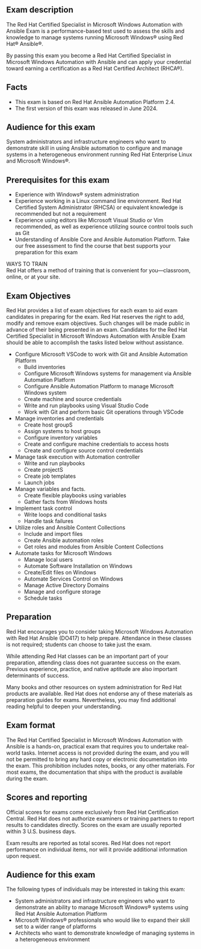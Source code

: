## Exam description
The Red Hat Certified Specialist in Microsoft Windows Automation with Ansible Exam is a performance-based test used to assess the skills and knowledge to manage systems running Microsoft Windows® using Red Hat® Ansible®.

By passing this exam you become a Red Hat Certified Specialist in Microsoft Windows Automation with Ansible and can apply your credential toward earning a certification as a Red Hat Certified Architect (RHCA®).

## Facts
  - This exam is based on Red Hat Ansible Automation Platform 2.4.
  - The first version of this exam was released in June 2024.

## Audience for this exam
System administrators and infrastructure engineers who want to demonstrate skill in using Ansible automation to configure and manage systems in a heterogeneous environment running Red Hat Enterprise Linux and Microsoft Windows®.

## Prerequisites for this exam

  - Experience with Windows® system administration
  - Experience working in a Linux command line environment.  Red Hat Certified System Administrator (RHCSA) or equivalent knowledge is recommended but not a requirement
  - Experience using editors like Microsoft Visual Studio or Vim recommended, as well as experience utilizing source control tools such as Git
  - Understanding of Ansible Core and Ansible Automation Platform.
Take our free assessment to find the course that best supports your preparation for this exam
 			
WAYS TO TRAIN 				
Red Hat offers a method of training that is convenient for you—classroom, online, or at your site. 				

## Exam Objectives 

Red Hat provides a list of exam objectives for each exam to aid exam candidates in preparing for the exam.  Red Hat reserves the right to add, modify and remove exam objectives.  Such changes will be made public in advance of their being presented in an exam.
Candidates for the Red Hat Certified Specialist in Microsoft Windows Automation with Ansible Exam  should be able to accomplish the tasks listed below without assistance.

  - Configure Microsoft VSCode to work with Git and Ansible Automation Platform 
    - Build inventories   
    - Configure Microsoft Windows systems for management via Ansible Automation Platform
    - Configure Ansible Automation Platform to manage Microsoft Windows system
    - Create machine and source credentials   
    - Write and run playbooks using Visual Studio Code
    - Work with Git and perform basic Git operations through VSCode
  - Manage inventories and credentials
    - Create host groupS
    - Assign systems to host groups
    - Configure inventory variables
    - Create and configure machine credentials to access hosts
    - Create and configure source control credentials
  - Manage task execution with Automation controller
    - Write and run playbooks
    - Create projectS
    - Create job templates
    - Launch jobs
  - Manage variables and facts.	 
    - Create flexible playbooks using variables
    - Gather facts from Windows hosts
  - Implement task control 	 
    - Write loops and conditional tasks
    - Handle task failures
  - Utilize roles and Ansible Content Collections
    - Include and import files
    - Create Ansible automation roles
    - Get roles and modules from Ansible Content Collections
  - Automate tasks for Microsoft Windows
    - Manage local users
    - Automate Software Installation on Windows
    - Create/Edit files on Windows
    - Automate Services Control on Windows
    - Manage Active Directory Domains
    - Manage and configure storage
    - Schedule tasks

## Preparation
Red Hat encourages you to consider taking Microsoft Windows Automation with Red Hat Ansible (DO417) to help prepare.  Attendance in these classes is not required; students can choose to take just the exam.

While attending Red Hat classes can be an important part of your preparation, attending class does not guarantee success on the exam. Previous experience, practice, and native aptitude are also important determinants of success.

Many books and other resources on system administration for Red Hat products are available. Red Hat does not endorse any of these materials as preparation guides for exams. Nevertheless, you may find additional reading helpful to deepen your understanding.

## Exam format
The Red Hat Certified Specialist in Microsoft Windows Automation with Ansible is a hands-on, practical exam that requires you to undertake real-world tasks. Internet access is not provided during the exam, and you will not be permitted to bring any hard copy or electronic documentation into the exam. This prohibition includes notes, books, or any other materials. For most exams, the documentation that ships with the product is available during the exam.

## Scores and reporting		 	 	
Official scores for exams come exclusively from Red Hat Certification Central. Red Hat does not authorize examiners or training partners to report results to candidates directly. Scores on the exam are usually reported within 3 U.S. business days.

Exam results are reported as total scores. Red Hat does not report performance on individual items, nor will it provide additional information upon request.

## Audience for this exam
The following types of individuals may be interested in taking this exam:
  - System administrators and infrastructure engineers who want to demonstrate an ability to manage Microsoft Windows® systems using Red Hat Ansible Automation Platform
  - Microsoft Windows® professionals who would like to expand their skill set to a wider range of platforms
  - Architects who want to demonstrate knowledge of managing systems in a heterogeneous environment
